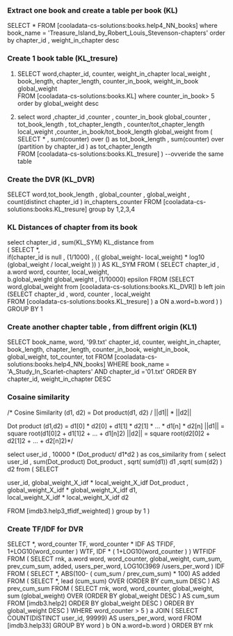 ### Extract one book and create a  table per book (KL) ###
SELECT *  FROM [cooladata-cs-solutions:books.help4_NN_books]  where book_name = 'Treasure_Island_by_Robert_Louis_Stevenson-chapters' order by chapter_id , weight_in_chapter desc 	


### Create 1 book table (KL_tresure) ###
1) SELECT word,chapter_id, counter, weight_in_chapter local_weight , book_length, chapter_length, counter_in_book, weight_in_book  global_weight  
FROM [cooladata-cs-solutions:books.KL]  where counter_in_book> 5  order by global_weight desc 

2) select word	,chapter_id	,counter	, 	 	 	counter_in_book global_counter ,	 	tot_book_length	, tot_chapter_length , counter/tot_chapter_length	 local_weight ,counter_in_book/tot_book_length global_weight   from 
(
SELECT * , sum(counter)  over () as tot_book_length , sum(counter)  over (partition by chapter_id ) as tot_chapter_length  
          FROM [cooladata-cs-solutions:books.KL_tresure]  )  --ovveride the same table

### Create the DVR (KL_DVR) 
SELECT word,tot_book_length , global_counter , global_weight , count(distinct chapter_id ) in_chapters_counter  FROM [cooladata-cs-solutions:books.KL_tresure]  group by 1,2,3,4


### KL Distances of chapter from its book  ### 
select chapter_id , sum(KL_SYM) KL_distance from   
( SELECT
    *,  
    if(chapter_id is null ,  (1/1000) ,   (( global_weight- local_weight) * log10 (global_weight / local_weight ))   )  AS KL_SYM 
   FROM (
    SELECT
      chapter_id ,
      a.word word,
      counter,
      local_weight,     
      b.global_weight global_weight ,
        (1/10000)  epsilon  FROM 
(SELECT word,global_weight   from 
        [cooladata-cs-solutions:books.KL_DVR]) b
        left join        
        (SELECT chapter_id  , word, counter , local_weight             
      FROM
        [cooladata-cs-solutions:books.KL_tresure]   ) a 
     ON
      a.word=b.word )   )   
   GROUP BY
  1   

### Create another chapter table , from diffrent origin  (KL1) ### 
SELECT
  book_name,
  word,
  '99.txt' chapter_id,
  counter,
  weight_in_chapter,
  book_length,
  chapter_length,
  counter_in_book,
  weight_in_book,
  global_weight,
  tot_counter,
  tot
FROM
  [cooladata-cs-solutions:books.help4_NN_books]
WHERE
  book_name = 'A_Study_In_Scarlet-chapters'
  AND chapter_id ='01.txt'
ORDER BY
  chapter_id,
  weight_in_chapter DESC
  
### Cosaine similarity ### 
  /*
Cosine Similarity (d1, d2) =  Dot product(d1, d2) / ||d1|| * ||d2||

Dot product (d1,d2) = d1[0] * d2[0] + d1[1] * d2[1] * … * d1[n] * d2[n]
||d1|| = square root(d1[0]2 + d1[1]2 + ... + d1[n]2)
||d2|| = square root(d2[0]2 + d2[1]2 + ... + d2[n]2)*/ 

  select user_id , 10000 * (Dot_product/ d1*d2 ) as  cos_similarity from 
( select user_id , sum(Dot_product) Dot_product , sqrt( sum(d1)) d1   ,sqrt( sum(d2) ) d2
from 
( SELECT 

user_id, 
global_weight_X_idf * local_weight_X_idf  Dot_product ,
global_weight_X_idf * global_weight_X_idf   d1,  
local_weight_X_idf  * local_weight_X_idf    d2  

FROM [imdb3.help3_tfidf_weighted]  ) 
group by 1 ) 

### Create TF/IDF for DVR   ### 
SELECT
  *,
  word_counter TF,
  word_counter * IDF AS TFIDF,
  1+LOG10(word_counter ) WTF,
  IDF * ( 1+LOG10(word_counter ) ) WTFIDF
FROM (
  SELECT
    rnk,
    a.word word,
    word_counter,
    global_weight,
    cum_sum,
    prev_cum_sum,
    added,
    users_per_word,
    LOG10(3969 /users_per_word ) IDF
  FROM (
    SELECT
      *,
      ABS(100- ( cum_sum / prev_cum_sum) * 100) AS added
    FROM (
      SELECT
        *,
        lead (cum_sum) OVER (ORDER BY cum_sum DESC ) AS prev_cum_sum
      FROM (
        SELECT
          rnk,
          word,
          word_counter,
          global_weight,
          sum (global_weight) OVER (ORDER BY global_weight DESC ) AS cum_sum
        FROM
          [imdb3.help2]
        ORDER BY
          global_weight DESC )
      ORDER BY
        global_weight DESC )
    WHERE
      word_counter > 5 ) a
  JOIN (
    SELECT
      COUNT(DISTINCT user_id, 99999) AS users_per_word,
      word
    FROM
      [imdb3.help33]
    GROUP BY
      word ) b
  ON
    a.word=b.word )
ORDER BY
  rnk
